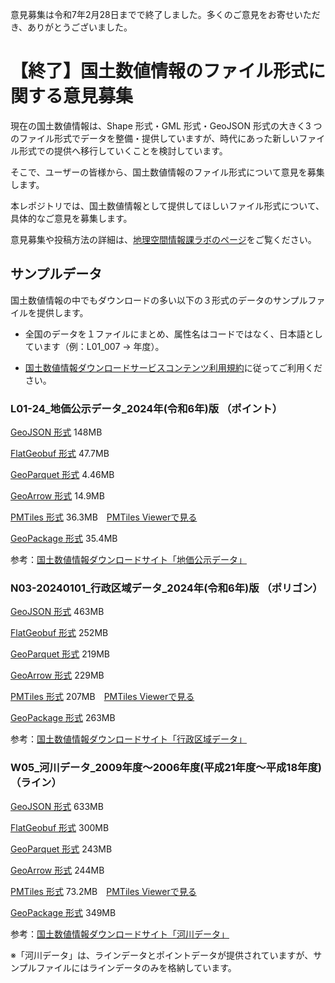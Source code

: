 意見募集は令和7年2月28日までで終了しました。多くのご意見をお寄せいただき、ありがとうございました。

# 【終了】国土数値情報のファイル形式に関する意見募集
現在の国土数値情報は、Shape 形式・GML 形式・GeoJSON 形式の大きく3 つのファイル形式でデータを整備・提供していますが、時代にあった新しいファイル形式での提供へ移行していくことを検討しています。

そこで、ユーザーの皆様から、国土数値情報のファイル形式について意見を募集します。

本レポジトリでは、国土数値情報として提供してほしいファイル形式について、具体的なご意見を募集します。

意見募集や投稿方法の詳細は、[地理空間情報課ラボのページ](https://www.mlit-gis-lab.jp/ksj/)をご覧ください。

## サンプルデータ
国土数値情報の中でもダウンロードの多い以下の３形式のデータのサンプルファイルを提供します。

* 全国のデータを１ファイルにまとめ、属性名はコードではなく、日本語としています（例：L01_007 → 年度）。

* [国土数値情報ダウンロードサービスコンテンツ利用規約](https://nlftp.mlit.go.jp/ksj/other/agreement.html)に従ってご利用ください。

### L01-24_地価公示データ_2024年(令和6年)版 （ポイント）
[GeoJSON 形式](https://public-data.geolonia.com/mlit-ksj-vector-2024/sample-data/L01-24/L01-24.geojson) 148MB

[FlatGeobuf 形式](https://public-data.geolonia.com/mlit-ksj-vector-2024/sample-data/L01-24/L01-24.fgb) 47.7MB

[GeoParquet 形式](https://public-data.geolonia.com/mlit-ksj-vector-2024/sample-data/L01-24/L01-24.parquet) 4.46MB

[GeoArrow 形式](https://public-data.geolonia.com/mlit-ksj-vector-2024/sample-data/L01-24/L01-24.arrow) 14.9MB

[PMTiles 形式](https://public-data.geolonia.com/mlit-ksj-vector-2024/sample-data/L01-24/L01-24.pmtiles) 36.3MB　[PMTiles Viewerで見る](https://pmtiles.io/?url=https://public-data.geolonia.com/mlit-ksj-vector-2024/sample-data/L01-24/L01-24.pmtiles#map=13.29/35.68753/139.75305)

[GeoPackage 形式](https://public-data.geolonia.com/mlit-ksj-vector-2024/sample-data/L01-24/L01-24.gpkg) 35.4MB

参考：[国土数値情報ダウンロードサイト「地価公示データ」](https://nlftp.mlit.go.jp/ksj/gml/datalist/KsjTmplt-L01-2024.html)

### N03-20240101_行政区域データ_2024年(令和6年)版 （ポリゴン）
[GeoJSON 形式](https://public-data.geolonia.com/mlit-ksj-vector-2024/sample-data/N03-20240101/N03-20240101.geojson) 463MB

[FlatGeobuf 形式](https://public-data.geolonia.com/mlit-ksj-vector-2024/sample-data/N03-20240101/N03-20240101.fgb) 252MB

[GeoParquet 形式](https://public-data.geolonia.com/mlit-ksj-vector-2024/sample-data/N03-20240101/N03-20240101.parquet) 219MB

[GeoArrow 形式](https://public-data.geolonia.com/mlit-ksj-vector-2024/sample-data/N03-20240101/N03-20240101.arrow) 229MB

[PMTiles 形式](https://public-data.geolonia.com/mlit-ksj-vector-2024/sample-data/N03-20240101/N03-20240101.pmtiles) 207MB　[PMTiles Viewerで見る](https://pmtiles.io/?url=https://public-data.geolonia.com/mlit-ksj-vector-2024/sample-data/N03-20240101/N03-20240101.pmtiles#map=3.79/38.46/132.29)

[GeoPackage 形式](https://public-data.geolonia.com/mlit-ksj-vector-2024/sample-data/N03-20240101/N03-20240101.gpkg) 263MB

参考：[国土数値情報ダウンロードサイト「行政区域データ」](https://nlftp.mlit.go.jp/ksj/gml/datalist/KsjTmplt-N03-2024.html)


### W05_河川データ_2009年度～2006年度(平成21年度～平成18年度) （ライン）
[GeoJSON 形式](https://public-data.geolonia.com/mlit-ksj-vector-2024/sample-data/W05/W05-Stream.geojson) 633MB

[FlatGeobuf 形式](https://public-data.geolonia.com/mlit-ksj-vector-2024/sample-data/W05/W05-Stream.fgb) 300MB

[GeoParquet 形式](https://public-data.geolonia.com/mlit-ksj-vector-2024/sample-data/W05/W05-Stream.parquet) 243MB

[GeoArrow 形式](https://public-data.geolonia.com/mlit-ksj-vector-2024/sample-data/W05/W05-Stream.arrow) 244MB

[PMTiles 形式](https://public-data.geolonia.com/mlit-ksj-vector-2024/sample-data/W05/W05-Stream.pmtiles) 73.2MB　[PMTiles Viewerで見る](https://pmtiles.io/?url=https://public-data.geolonia.com/mlit-ksj-vector-2024/sample-data/W05/W05-Stream.pmtiles#map=9.85/35.702/139.7491)

[GeoPackage 形式](https://public-data.geolonia.com/mlit-ksj-vector-2024/sample-data/W05/W05-Stream.gpkg) 349MB

参考：[国土数値情報ダウンロードサイト「河川データ」](https://nlftp.mlit.go.jp/ksj/gml/datalist/KsjTmplt-W05.html)

※「河川データ」は、ラインデータとポイントデータが提供されていますが、サンプルファイルにはラインデータのみを格納しています。

